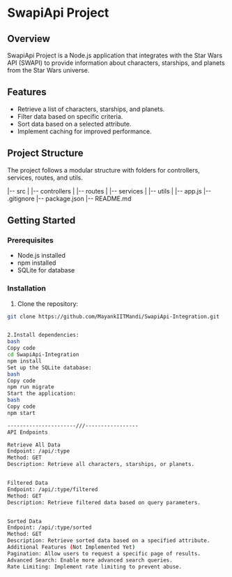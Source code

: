 # SwapiApi Project

## Overview

SwapiApi Project is a Node.js application that integrates with the Star Wars API (SWAPI) to provide information about characters, starships, and planets from the Star Wars universe.

## Features

- Retrieve a list of characters, starships, and planets.
- Filter data based on specific criteria.
- Sort data based on a selected attribute.
- Implement caching for improved performance.

## Project Structure

The project follows a modular structure with folders for controllers, services, routes, and utils.

|-- src
| |-- controllers
| |-- routes
| |-- services
| |-- utils
| |-- app.js
|-- .gitignore
|-- package.json
|-- README.md


## Getting Started

### Prerequisites

- Node.js installed
- npm installed
- SQLite for database

### Installation

1. Clone the repository:

```bash
git clone https://github.com/MayankIITMandi/SwapiApi-Integration.git


2.Install dependencies:
bash
Copy code
cd SwapiApi-Integration
npm install
Set up the SQLite database:
bash
Copy code
npm run migrate
Start the application:
bash
Copy code
npm start

----------------------///-----------------
API Endpoints

Retrieve All Data
Endpoint: /api/:type
Method: GET
Description: Retrieve all characters, starships, or planets.


Filtered Data
Endpoint: /api/:type/filtered
Method: GET
Description: Retrieve filtered data based on query parameters.


Sorted Data
Endpoint: /api/:type/sorted
Method: GET
Description: Retrieve sorted data based on a specified attribute.
Additional Features (Not Implemented Yet)
Pagination: Allow users to request a specific page of results.
Advanced Search: Enable more advanced search queries.
Rate Limiting: Implement rate limiting to prevent abuse.
